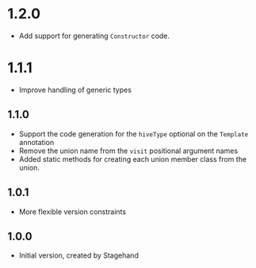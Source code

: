 # 1.2.0
- Add support for generating `Constructor` code.

# 1.1.1
- Improve handling of generic types

## 1.1.0
- Support the code generation for the `hiveType` optional on the `Template` annotation
- Remove the union name from the `visit` positional argument names
- Added static methods for creating each union member class from the union.

## 1.0.1
- More flexible version constraints

## 1.0.0

- Initial version, created by Stagehand
